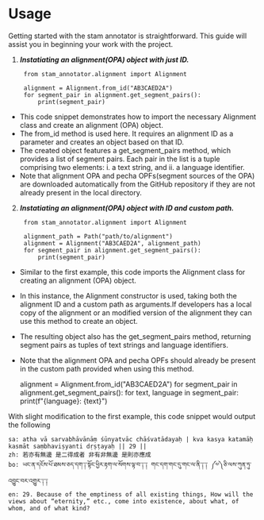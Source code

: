 
# Usage

Getting started with the stam annotator is straightforward. This guide will assist you
in beginning your work with the project.

1. ***Instatiating an alignment(OPA) object with just ID.***

        from stam_annotator.alignment import Alignment

        alignment = Alignment.from_id("AB3CAED2A")
        for segment_pair in alignment.get_segment_pairs():
            print(segment_pair)



- This code snippet demonstrates how to import the necessary Alignment class and
    create an alignment (OPA) object.
- The from_id method is used here. It requires an alignment ID as a parameter and
    creates an object based on that ID.
- The created object features a get_segment_pairs method, which provides a list
    of segment pairs. Each pair in the list is a tuple comprising two elements:
    i. a text string, and ii. a language identifier.
- Note that alignment OPA and pecha OPFs(segment sources of the OPA) are downloaded automatically from the
    GitHub repository if they are not already present in the local directory.



2. ***Instatiating an alignment(OPA) object with ID and custom path.***

        from stam_annotator.alignment import Alignment

        alignment_path = Path("path/to/alignment")
        alignment = Alignment("AB3CAED2A", alignment_path)
        for segment_pair in alignment.get_segment_pairs():
            print(segment_pair)

- Similar to the first example, this code imports the Alignment class for creating
    an alignment (OPA) object.
- In this instance, the Alignment constructor is used, taking both the alignment ID and
    a custom path as arguments.If developers has a local copy of the alignment or an modified
    version of the alignment they can use this method to create an object.
- The resulting object also has the get_segment_pairs method, returning segment pairs
    as tuples of text strings and language identifiers.
- Note that the alignment OPA and pecha OPFs should already be present in the custom path
    provided when using this method.



    alignment = Alignment.from_id("AB3CAED2A")
    for segment_pair in alignment.get_segment_pairs():
        for text, language in segment_pair:
            print(f"{language}: {text}")

With slight modification to the first example, this code snippet would output the following

    sa: atha vā sarvabhāvānāṃ śūnyatvāc chāśvatādayaḥ | kva kasya katamāḥ kasmāt saṃbhaviṣyanti dṛṣṭayaḥ || 29 ||
    zh: 若亦有無邊 是二得成者 非有非無邊 是則亦應成
    bo: ཡང་ན་དངོས་པོ་ཐམས་ཅད་དག་༑་སྟོང་ཕྱིར་རྟག་ལ་སོགས་ལྟ་བ་༑་༑ གང་དག་གང་དུ་གང་ལ་ནི་༑་༑ ༼༧༽ཅི་ལས་ཀུན་ཏུ་འབྱུང་བར་འགྱུར་༑་༑
    en: 29. Because of the emptiness of all existing things, How will the views about “eternity,” etc., come into existence, about what, of whom, and of what kind?

